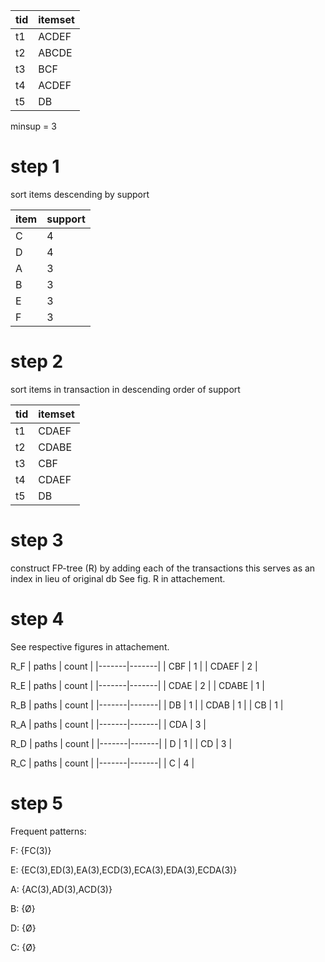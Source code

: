 | tid | itemset |
|-----|---------|
| t1  | ACDEF   |
| t2  | ABCDE   |
| t3  | BCF     |
| t4  | ACDEF   |
| t5  | DB      |

minsup = 3

# step 1
sort items descending by support 

| item | support |
|------|---------|
| C    | 4       |
| D    | 4       |
| A    | 3       |
| B    | 3       |
| E    | 3       |
| F    | 3       |

# step 2
sort items in transaction in descending order of support

| tid | itemset |
|-----|---------|
| t1  | CDAEF   |
| t2  | CDABE   |
| t3  | CBF     |
| t4  | CDAEF   |
| t5  | DB      |

# step 3
construct FP-tree (R) by adding each of the transactions
this serves as an index in lieu of original db
See fig. R in attachement.

# step 4
See respective figures in attachement.

R_F
| paths | count |
|-------|-------|
| CBF   | 1     |
| CDAEF | 2     |


R_E
| paths | count |
|-------|-------|
| CDAE  | 2     |
| CDABE | 1     |

R_B
| paths | count |
|-------|-------|
| DB    | 1     |
| CDAB  | 1     |
| CB    | 1     |

R_A
| paths | count |
|-------|-------|
| CDA   | 3     |

R_D
| paths | count |
|-------|-------|
| D     | 1     |
| CD    | 3     |

R_C
| paths | count |
|-------|-------|
| C     | 4     |

# step 5
Frequent patterns:

F:
{FC(3)}

E:
{EC(3),ED(3),EA(3),ECD(3),ECA(3),EDA(3),ECDA(3)}

A:
{AC(3),AD(3),ACD(3)}

B:
{Ø}

D:
{Ø}

C:
{Ø}